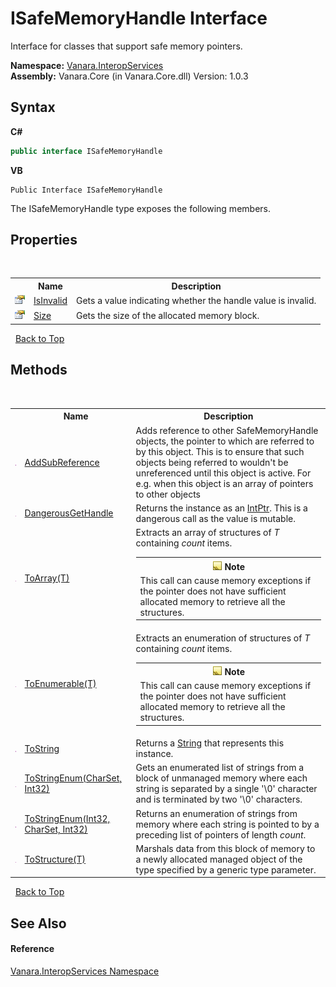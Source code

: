 # ISafeMemoryHandle Interface
 

Interface for classes that support safe memory pointers.

**Namespace:**&nbsp;<a href="46913109-b3e0-3b59-6f7f-071f8aa90bf0">Vanara.InteropServices</a><br />**Assembly:**&nbsp;Vanara.Core (in Vanara.Core.dll) Version: 1.0.3

## Syntax

**C#**<br />
``` C#
public interface ISafeMemoryHandle
```

**VB**<br />
``` VB
Public Interface ISafeMemoryHandle
```

The ISafeMemoryHandle type exposes the following members.


## Properties
&nbsp;<table><tr><th></th><th>Name</th><th>Description</th></tr><tr><td>![Public property](media/pubproperty.gif "Public property")</td><td><a href="107eb995-4586-82c9-e939-a9a9d6769e27">IsInvalid</a></td><td>
Gets a value indicating whether the handle value is invalid.</td></tr><tr><td>![Public property](media/pubproperty.gif "Public property")</td><td><a href="bb2dd884-564a-008b-d7f6-3b4d9ed4ba1f">Size</a></td><td>
Gets the size of the allocated memory block.</td></tr></table>&nbsp;
<a href="#isafememoryhandle-interface">Back to Top</a>

## Methods
&nbsp;<table><tr><th></th><th>Name</th><th>Description</th></tr><tr><td>![Public method](media/pubmethod.gif "Public method")</td><td><a href="9e390edd-ec6c-ab6d-f969-04bbff47d01a">AddSubReference</a></td><td>
Adds reference to other SafeMemoryHandle objects, the pointer to which are referred to by this object. This is to ensure that such objects being referred to wouldn't be unreferenced until this object is active. For e.g. when this object is an array of pointers to other objects</td></tr><tr><td>![Public method](media/pubmethod.gif "Public method")</td><td><a href="fdf3ed0b-6843-cd47-9d14-0a8ca773df28">DangerousGetHandle</a></td><td>
Returns the instance as an <a href="http://msdn2.microsoft.com/en-us/library/5he14kz8" target="_blank">IntPtr</a>. This is a dangerous call as the value is mutable.</td></tr><tr><td>![Public method](media/pubmethod.gif "Public method")</td><td><a href="fc03ec97-ba31-0b0d-fea6-c1a706c08da4">ToArray(T)</a></td><td>
Extracts an array of structures of *T* containing *count* items.
&nbsp;<table><tr><th>![Note](media/AlertNote.png) Note</th></tr><tr><td>This call can cause memory exceptions if the pointer does not have sufficient allocated memory to retrieve all the structures.</td></tr></table></td></tr><tr><td>![Public method](media/pubmethod.gif "Public method")</td><td><a href="3b083999-ea4d-1ec0-b008-b4434c953b4b">ToEnumerable(T)</a></td><td>
Extracts an enumeration of structures of *T* containing *count* items.
&nbsp;<table><tr><th>![Note](media/AlertNote.png) Note</th></tr><tr><td>This call can cause memory exceptions if the pointer does not have sufficient allocated memory to retrieve all the structures.</td></tr></table></td></tr><tr><td>![Public method](media/pubmethod.gif "Public method")</td><td><a href="68c00930-c44b-b720-eab7-574b6e30b171">ToString</a></td><td>
Returns a <a href="http://msdn2.microsoft.com/en-us/library/s1wwdcbf" target="_blank">String</a> that represents this instance.</td></tr><tr><td>![Public method](media/pubmethod.gif "Public method")</td><td><a href="dd519786-5326-ede2-5878-5cd9ffe28504">ToStringEnum(CharSet, Int32)</a></td><td>
Gets an enumerated list of strings from a block of unmanaged memory where each string is separated by a single '\0' character and is terminated by two '\0' characters.</td></tr><tr><td>![Public method](media/pubmethod.gif "Public method")</td><td><a href="58613b49-4233-c22e-f209-39fda5ba1901">ToStringEnum(Int32, CharSet, Int32)</a></td><td>
Returns an enumeration of strings from memory where each string is pointed to by a preceding list of pointers of length *count*.</td></tr><tr><td>![Public method](media/pubmethod.gif "Public method")</td><td><a href="76141eaf-fdba-0ea7-8f7b-5a7c4c675f30">ToStructure(T)</a></td><td>
Marshals data from this block of memory to a newly allocated managed object of the type specified by a generic type parameter.</td></tr></table>&nbsp;
<a href="#isafememoryhandle-interface">Back to Top</a>

## See Also


#### Reference
<a href="46913109-b3e0-3b59-6f7f-071f8aa90bf0">Vanara.InteropServices Namespace</a><br />